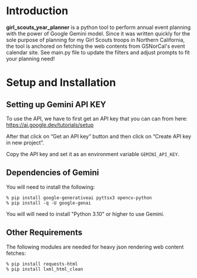 # Introduction

**girl_scouts_year_planner** is a python tool to perform annual event planning with the power of Google Gemini model. Since it was written quickly for the sole purpose of planning for my Girl Scouts troops in Northern California, the tool is anchored on fetching the web contents from GSNorCal's event calendar site. See main.py file to update the filters and adjust prompts to fit your planning need!

# Setup and Installation 

## Setting up Gemini API KEY

To use the API, we have to first get an API key that you can can from here: https://ai.google.dev/tutorials/setup

After that click on “Get an API key” button and then click on “Create API key in new project”.

Copy the API key and set it as an environment variable `GEMINI_API_KEY`. 

## Dependencies of Gemini

You will need to install the following: 

    % pip install google-generativeai pyttsx3 opencv-python
    % pip install -q -U google-genai 

You will will need to install "Python 3.10" or higher to use Gemini.

## Other Requirements

The following modules are needed for heavy json rendering web content fetches:

    % pip install requests-html
    % pip install lxml_html_clean

